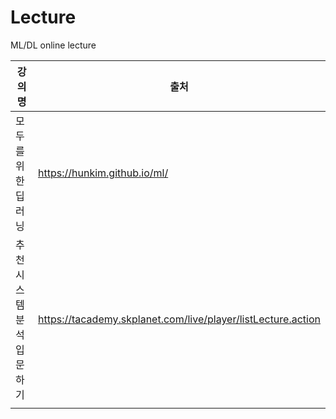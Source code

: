 # Lecture
ML/DL online lecture 





| 강의 명                  | 출처                                                         |
| ------------------------ | ------------------------------------------------------------ |
| 모두를 위한 딥러닝       | https://hunkim.github.io/ml/                                 |
| 추천시스템 분석 입문하기 | https://tacademy.skplanet.com/live/player/listLecture.action |
|                          |                                                              |

